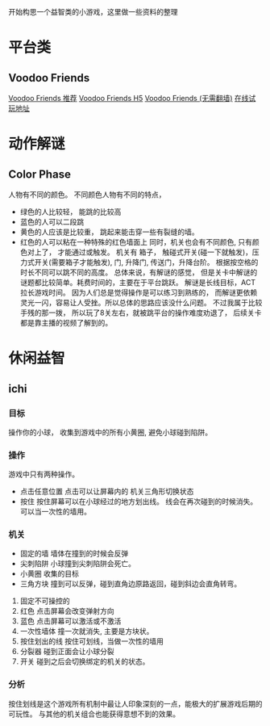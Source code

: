 
开始构思一个益智类的小游戏，这里做一些资料的整理

# 平台类
## Voodoo Friends
[Voodoo Friends 推荐](http://sokoban.ws/blog/?p=801)
[Voodoo Friends H5](http://chrome.voodoofriends.com/)
[Voodoo Friends (无需翻墙)](https://www.playtopia.com/games/voodoo-friends)
[在线试玩地址](http://frame.escapegames24.com/voodoo-friends.html)


# 动作解谜
## Color Phase
人物有不同的颜色。
不同颜色人物有不同的特点，
+ 绿色的人比较轻， 能跳的比较高
+ 蓝色的人可以二段跳
+ 黄色的人应该是比较重， 跳起来能击穿一些有裂缝的墙。
+ 红色的人可以粘在一种特殊的红色墙面上
同时，机关也会有不同颜色, 只有颜色对上了， 才能通过或触发。
机关有 箱子， 触碰式开关(碰一下就触发)，压力式开关(需要箱子才能触发), 门, 升降门, 传送门，升降台阶。
根据按空格的时长不同可以跳不同的高度。
总体来说，有解谜的感觉， 但是关卡中解谜的谜题都比较简单。耗费时间的，主要在于平台跳跃。
解谜是长线目标，ACT 拉长游戏时间。
因为人们总是觉得操作是可以练习到熟练的， 而解谜更依赖灵光一闪，容易让人受挫。所以总体的思路应该没什么问题。
不过我属于比较手残的那一拨， 所以玩了8关左右，就被跳平台的操作难度劝退了， 后续关卡都是靠主播的视频了解到的。

# 休闲益智
## ichi
### 目标
操作你的小球， 收集到游戏中的所有小黄圈, 避免小球碰到陷阱。
### 操作
游戏中只有两种操作。
+ 点击任意位置
点击可以让屏幕内的 机关三角形切换状态
+ 按住
按住屏幕可以在小球经过的地方划出线。
线会在再次碰到的时候消失。可以当一次性的墙用。
### 机关
+ 固定的墙
墙体在撞到的时候会反弹
+ 尖刺陷阱
小球撞到尖刺陷阱会死亡。
+ 小黄圈
收集的目标
+ 三角方块
撞到可以反弹，碰到直角边原路返回，碰到斜边会直角转弯。
1. 固定不可操控的
2. 红色
点击屏幕会改变弹射方向
3. 蓝色
点击屏幕可以激活或不激活
4. 一次性墙体
撞一次就消失, 主要是方块状。
4. 按住划出的线
按住可划线，当做一次性的墙用
5. 分裂器
碰到正面会让小球分裂
6. 开关
碰到之后会切换绑定的机关的状态。

### 分析
按住划线是这个游戏所有机制中最让人印象深刻的一点，能极大的扩展游戏后期的可玩性。
与其他的机关组合也能获得意想不到的效果。
